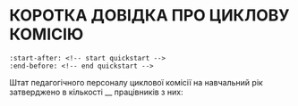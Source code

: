 # КОРОТКА ДОВІДКА ПРО ЦИКЛОВУ КОМІСІЮ

```{include} ../../README.md
:start-after: <!-- start quickstart -->
:end-before: <!-- end quickstart -->
```
Штат педагогічного персоналу циклової комісії на навчальний рік затверджено в кількості __ працівників з них:

